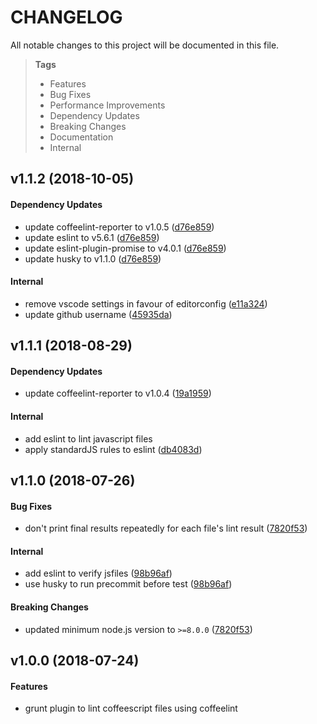 # CHANGELOG

All notable changes to this project will be documented in this file.

> **Tags**
> - Features
> - Bug Fixes
> - Performance Improvements
> - Dependency Updates
> - Breaking Changes
> - Documentation
> - Internal

## v1.1.2 (2018-10-05)

#### Dependency Updates

* update coffeelint-reporter to v1.0.5 ([d76e859](https://github.com/sibiraj-s/grunt-coffeelintr/commit/d76e859))
* update eslint to v5.6.1 ([d76e859](https://github.com/sibiraj-s/grunt-coffeelintr/commit/d76e859))
* update eslint-plugin-promise to v4.0.1 ([d76e859](https://github.com/sibiraj-s/grunt-coffeelintr/commit/d76e859))
* update husky to v1.1.0 ([d76e859](https://github.com/sibiraj-s/grunt-coffeelintr/commit/d76e859))

#### Internal

* remove vscode settings in favour of editorconfig ([e11a324](https://github.com/sibiraj-s/grunt-coffeelintr/commit/e11a324))
* update github username ([45935da](https://github.com/sibiraj-s/grunt-coffeelintr/commit/45935da))

## v1.1.1 (2018-08-29)

#### Dependency Updates

* update coffeelint-reporter to v1.0.4 ([19a1959](https://github.com/sibiraj-s/grunt-coffeelintr/commit/19a1959))

#### Internal

* add eslint to lint javascript files
* apply standardJS rules to eslint ([db4083d](https://github.com/sibiraj-s/grunt-coffeelintr/commit/db4083d))

## v1.1.0 (2018-07-26)

#### Bug Fixes

* don't print final results repeatedly for each file's lint result ([7820f53](https://github.com/sibiraj-s/grunt-coffeelintr/commit/7820f53))

#### Internal

* add eslint to verify jsfiles ([98b96af](https://github.com/sibiraj-s/grunt-coffeelintr/commit/98b96af))
* use husky to run precommit before test ([98b96af](https://github.com/sibiraj-s/grunt-coffeelintr/commit/98b96af))

#### Breaking Changes

* updated minimum node.js version to `>=8.0.0` ([7820f53](https://github.com/sibiraj-s/grunt-coffeelintr/commit/7820f53))

## v1.0.0 (2018-07-24)

#### Features

* grunt plugin to lint coffeescript files using coffeelint

